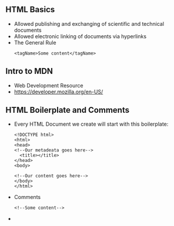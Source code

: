 ##  HTML Basics

  * Allowed publishing and exchanging of scientific and technical documents
  * Allowed electronic linking of documents via hyperlinks
  * The General Rule
    ```
    <tagName>Some content</tagName>
    ```
  
##  Intro to MDN

  * Web Development Resource
  * https://developer.mozilla.org/en-US/
  
##  HTML Boilerplate and Comments

  * Every HTML Document we create will start with this boilerplate:
    ```
    <!DOCTYPE html>
    <html>
    <head>
    <!--Our metadeata goes here-->
      <title></title>
    </head>
    <body>
    
    <!--Our content goes here-->
    </body>
    </html>
    ```

  * Comments
    ```
    <!--Some content-->
    ```
  * <title> - name of tab, search engines  

##  Basic Tags

  * MDN element reference
    ``` 
    <h1> - header 1
    <p> - paragraph
    <strong> - bold text
    <em> - italicize, emphasis
    ```
##  HTML lists

  * Ordered list
    ```
    <ol>
      <li></li>
      <li></li>
    </ol>
    ```
  * Unordered list
    ```
    <ul>
      <li></li>
      </li></li>
    </ul>
    ```
   
##  Div and Spans

    ```
    <div> - generic container at block level
    <span> - generic in-line container
    ```
  
##  HTML attributes

  * Attributes = Adding Additional Information to tags
    ```
    <tag name = "value"></tag>
    ```
  * MDN Attribute Reference
  
  * Images
    ```
    <img src = "image.png">
    ```
    
  * Links
    ```
    <a href = "url">Link Text></a>
    ```
